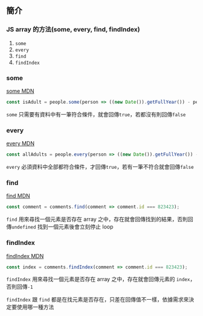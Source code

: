 ## 簡介

### JS array 的方法(some, every, find, findIndex)

1. `some`
2. `every`
3. `find`
4. `findIndex`

### some

[some MDN](https://developer.mozilla.org/zh-CN/docs/Web/JavaScript/Reference/Global_Objects/Array/some)

```javascript
const isAdult = people.some(person => ((new Date()).getFullYear()) - person.year >= 19);
```

`some` 只需要有資料中有一筆符合條件，就會回傳`true`，若都沒有則回傳`false`

### every

[every MDN](https://developer.mozilla.org/zh-CN/docs/Web/JavaScript/Reference/Global_Objects/Array/every)

```javascript
const allAdults = people.every(person => ((new Date()).getFullYear()) - person.year >= 19);
```

`every` 必須資料中全部都符合條件，才回傳`true`，若有一筆不符合就會回傳`false`

### find

[find MDN](https://developer.mozilla.org/zh-CN/docs/Web/JavaScript/Reference/Global_Objects/Array/find)

```javascript
const comment = comments.find(comment => comment.id === 823423);
```

`find` 用來尋找一個元素是否存在 array 之中，存在就會回傳找到的結果，否則回傳`undefined`
找到一個元素後會立刻停止 loop

### findIndex

[findIndex MDN](https://developer.mozilla.org/zh-CN/docs/Web/JavaScript/Reference/Global_Objects/Array/findIndex)

```javascript
const index = comments.findIndex(comment => comment.id === 823423);
```

`findIndex` 用來尋找一個元素是否存在 array 之中，存在就會回傳元素的 `index`，否則回傳`-1`

`findIndex` 跟 `find` 都是在找元素是否存在，只差在回傳值不一樣，依據需求來決定要使用哪一種方法
